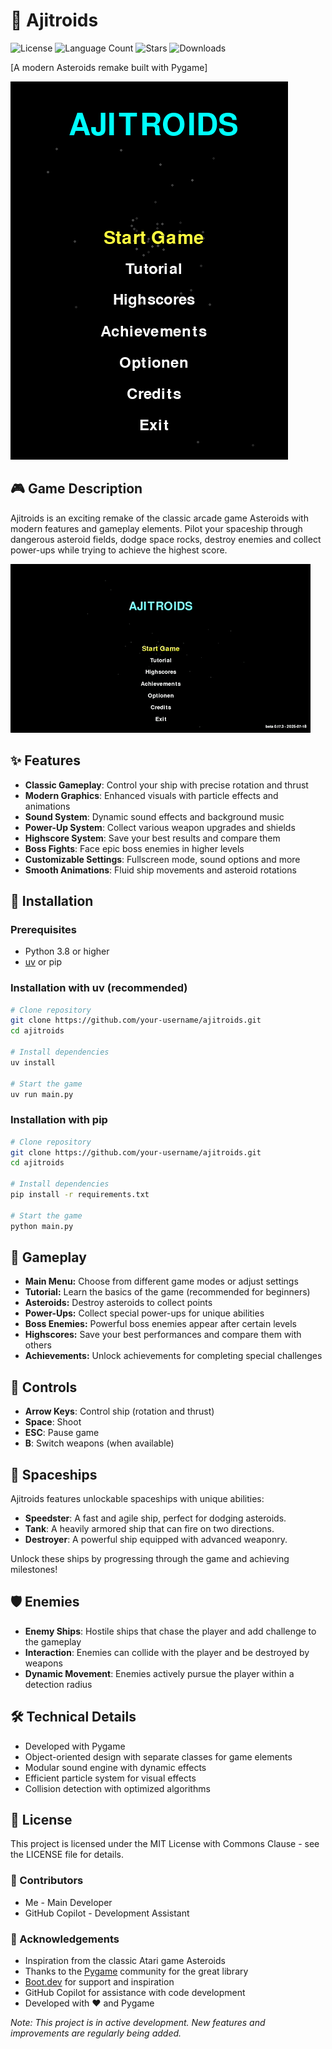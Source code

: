 <!-- markdownlint-disable MD013 -->
# 🚀 Ajitroids

![License](https://img.shields.io/badge/license-MIT-blue.svg?style=plastic)
![Language Count](https://img.shields.io/github/languages/count/Ajimaru/ajitroids?style=plastic)
![Stars](https://img.shields.io/github/stars/Ajimaru/ajitroids?style=plastic)
![Downloads](https://img.shields.io/github/downloads/Ajimaru/ajitroids/total?style=plastic)

[A modern Asteroids remake built with Pygame]

![Ajitroids Screenshot](docs/assets/screenshots/Ajitroids_title.png)

## 🎮 Game Description

Ajitroids is an exciting remake of the classic arcade game Asteroids with modern features and gameplay elements.
Pilot your spaceship through dangerous asteroid fields, dodge space rocks, destroy enemies and collect power-ups while trying to achieve the highest score.

![Ajitroids Screenshot](docs/assets/screenshots/Ajitroids_gameplay.gif)

## ✨ Features

- **Classic Gameplay**: Control your ship with precise rotation and thrust
- **Modern Graphics**: Enhanced visuals with particle effects and animations
- **Sound System**: Dynamic sound effects and background music
- **Power-Up System**: Collect various weapon upgrades and shields
- **Highscore System**: Save your best results and compare them
- **Boss Fights**: Face epic boss enemies in higher levels
- **Customizable Settings**: Fullscreen mode, sound options and more
- **Smooth Animations**: Fluid ship movements and asteroid rotations

## 🚀 Installation

### Prerequisites

- Python 3.8 or higher
- [uv](https://github.com/astral-sh/uv) or pip

### Installation with uv (recommended)

```bash
# Clone repository
git clone https://github.com/your-username/ajitroids.git
cd ajitroids

# Install dependencies
uv install

# Start the game
uv run main.py
```

### Installation with pip

```bash
# Clone repository
git clone https://github.com/your-username/ajitroids.git
cd ajitroids

# Install dependencies
pip install -r requirements.txt

# Start the game
python main.py
```

## 🌟 Gameplay

- **Main Menu:** Choose from different game modes or adjust settings
- **Tutorial:** Learn the basics of the game (recommended for beginners)
- **Asteroids:** Destroy asteroids to collect points
- **Power-Ups:** Collect special power-ups for unique abilities
- **Boss Enemies:** Powerful boss enemies appear after certain levels
- **Highscores:** Save your best performances and compare them with others
- **Achievements:** Unlock achievements for completing special challenges

## 🎯 Controls

- **Arrow Keys**: Control ship (rotation and thrust)
- **Space**: Shoot
- **ESC**: Pause game
- **B**: Switch weapons (when available)

## 🚀 Spaceships

Ajitroids features unlockable spaceships with unique abilities:

- **Speedster**: A fast and agile ship, perfect for dodging asteroids.
- **Tank**: A heavily armored ship that can fire on two directions.
- **Destroyer**: A powerful ship equipped with advanced weaponry.

Unlock these ships by progressing through the game and achieving milestones!

## 🛡️ Enemies

- **Enemy Ships**: Hostile ships that chase the player and add challenge to the gameplay
- **Interaction**: Enemies can collide with the player and be destroyed by weapons
- **Dynamic Movement**: Enemies actively pursue the player within a detection radius

## 🛠️ Technical Details

- Developed with Pygame
- Object-oriented design with separate classes for game elements
- Modular sound engine with dynamic effects
- Efficient particle system for visual effects
- Collision detection with optimized algorithms

## 📜 License

This project is licensed under the MIT License with Commons Clause - see the LICENSE file for details.

### 👥 Contributors

- Me - Main Developer
- GitHub Copilot - Development Assistant

### 🙏 Acknowledgements

- Inspiration from the classic Atari game Asteroids
- Thanks to the [Pygame](https://www.pygame.org/ "Pygame Homepage") community for the great library
- [Boot.dev](https://www.boot.dev/ "Boot.dev Homepage") for support and inspiration
- GitHub Copilot for assistance with code development
- Developed with ❤️ and Pygame

*Note: This project is in active development. New features and improvements are regularly being added.*
